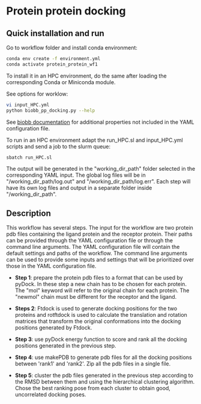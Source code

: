 # Protein protein docking

## Quick installation and run

Go to workflow folder and install conda environment:

```bash
conda env create -f environment.yml
conda activate protein_protein_wf1
```

To install it in an HPC environment, do the same after loading the corresponding Conda or Miniconda module.

See options for worklow:

```bash
vi input_HPC.yml
python biobb_pp_docking.py --help
```

See [biobb documentation](https://mmb.irbbarcelona.org/biobb/documentation/source) for additional properties not included in the YAML configuration file.

To run in an HPC environment adapt the run_HPC.sl and input_HPC.yml scripts and send a job to the slurm queue:

```bash
sbatch run_HPC.sl
```

The output will be generated in the "working_dir_path" folder selected in the corresponding YAML input. The global log files will be in "/working_dir_path/log.out" and "/working_dir_path/log.err". Each step will have its own log files and output in a separate folder inside "/working_dir_path".

## Description

This workflow has several steps. The input for the workflow are two protein pdb files containing the ligand protein and the receptor protein. Their paths can be provided through the YAML configuration file or through the command line arguments. The YAML configuration file will contain the default settings and paths of the workflow. The command line arguments can be used to provide some inputs and settings that will be prioritized over those in the YAML configuration file.

- **Step 1**: prepare the protein pdb files to a format that can be used by pyDock. In these step a new chain has to be chosen for each protein. The "mol" keyword will refer to the original chain for each protein. The "newmol" chain must be different for the receptor and the ligand. 

- **Steps 2**: Ftdock is used to generate docking positions for the two proteins and rotftdock is used to calculate the translation and rotation matrices that transform the original conformations into the docking positions generated by Ftdock.

- **Step 3**: use pyDock energy function to score and rank all the docking positions generated in the previous step.

- **Step 4**: use makePDB to generate pdb files for all the docking positions between 'rank1' and 'rank2'. Zip all the pdb files in a single file.

- **Step 5**: cluster the pdb files generated in the previous step according to the RMSD between them and using the hierarchical clustering algorithm. Chose the best ranking pose from each cluster to obtain good, uncorrelated docking poses.



